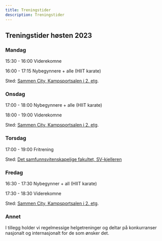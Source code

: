 ```yaml
---
title: Treningstider
description: Treningstider
---
```


## Treningstider høsten 2023

### Mandag

15:30 - 16:00 Viderekomne

16:00 - 17:15 Nybegynnere + alle (HIIT karate)

Sted: [Sammen City, Kampsportsalen i 2. etg](https://goo.gl/maps/fkrWwZBLDuvxmTo7A).

### Onsdag

17:00 - 18:00 Nybegynnere + alle (HIIT karate)

18:00 - 19:00 Viderekomne

Sted: [Sammen City, Kampsportsalen i 2. etg](https://goo.gl/maps/fkrWwZBLDuvxmTo7A).

### Torsdag

17:00 - 19:00 Fritrening

Sted: [Det samfunnsvitenskapelige fakultet, SV-kjelleren](https://goo.gl/maps/6gRqozUT5DDyHcBHA)

### Fredag

16:30 - 17:30 Nybegynner + all (HIIT karate)

17:30 - 18:30 Viderekomne

Sted: [Sammen City, Kampsportsalen i 2. etg](https://goo.gl/maps/fkrWwZBLDuvxmTo7A).

### Annet

I tillegg holder vi regelmessige helgetreninger og deltar på konkurranser nasjonalt og internasjonalt for de som ønsker det.